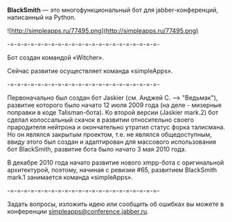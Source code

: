 **BlackSmith** — это многофункциональный бот для jabber-конференций, написанный на Python.

![http://simpleapps.ru/77495.png](http://simpleapps.ru/77495.png)

-=-=-=-=-=-=-=-=-=-=-=-=-=-=-=-=-=-=-=-=-=-=-

Бот создан командой «Witcher».

Сейчас развитие осуществляет команда «simpleApps».

-=-=-=-=-=-=-=-=-=-=-=-=-=-=-=-=-=-=-=-=-=-=-


Первоначально был создан бот Jaskier (см. Анджей С. --> "Ведьмак"), развитие которого было начато 12 июля 2009 года (на деле - мизерные поправки в коде Talisman-бота). Ко второй версии (Jaskier mark.2) бот сделал колоссальный скачок в развитии относительно своего прародителя нейтрона и окончательно утратил статус форка талисмана. Но он являлся закрытым проектом, т.е. не являлся общедоступным, ввиду этого был создан и адаптирован для массового использования бот BlackSmith, развитие бота было начато 3 мая 2010 года.

В декабре 2010 года начато развитие нового xmpp-бота с оригинальной архитектурой, поэтому, начиная с ревизии #65, развитием BlackSmith mark.1 занимается команда «simpleApps».

-=-=-=-=-=-=-=-=-=-=-=-=-=-=-=-=-=-=-=-=-=-=-

Задать вопросы, изложить идею или сообщить об ошибках вы можете в конференции simpleapps@conference.jabber.ru.